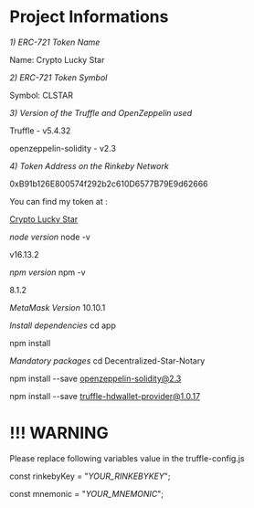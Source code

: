 # Project Informations

*1) ERC-721 Token Name*

 Name: Crypto Lucky Star

*2) ERC-721 Token Symbol*

 Symbol: CLSTAR

*3) Version of the Truffle and OpenZeppelin used*

 Truffle - v5.4.32
 
 openzeppelin-solidity - v2.3

*4) Token Address on the Rinkeby Network*

0xB91b126E800574f292b2c610D6577B79E9d62666

You can find my token at :

[Crypto Lucky Star](https://rinkeby.etherscan.io/token/0xb91b126e800574f292b2c610d6577b79e9d62666)


*node version*
node -v

v16.13.2

*npm version*
npm -v

8.1.2

*MetaMask Version*
10.10.1

*Install dependencies*
cd app

npm install

*Mandatory packages*
cd Decentralized-Star-Notary

npm install --save  openzeppelin-solidity@2.3

npm install --save  truffle-hdwallet-provider@1.0.17


# !!! WARNING
Please replace following variables value in the truffle-config.js

const rinkebyKey = "*YOUR_RINKEBYKEY*";

const mnemonic = "*YOUR_MNEMONIC*";


